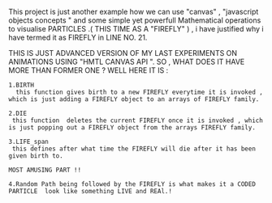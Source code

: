 This project is just  another example how we can use "canvas" , "javascript objects concepts " and  some simple yet powerfull 
Mathematical operations to visualise  PARTICLES  .( THIS TIME AS A "FIREFLY" ) , i have justified why i have termed it as FIREFLY in LINE NO. 21.

THIS IS JUST ADVANCED VERSION OF MY LAST EXPERIMENTS ON  ANIMATIONS USING "HMTL CANVAS API ".
SO , WHAT DOES IT HAVE  MORE THAN FORMER ONE ?
WELL HERE IT IS :

```
1.BIRTH 
  this function gives birth to a new FIREFLY everytime it is invoked , which is just adding a FIREFLY object to an arrays of FIREFLY family.
```
```
2.DIE
 this function  deletes the current FIREFLY once it is invoked , which is just popping out a FIREFLY object from the arrays FIREFLY family.
```
```
3.LIFE_span
 this defines after what time the FIREFLY will die after it has been given birth to.
```
```
MOST AMUSING PART !!

4.Random Path being followed by the FIREFLY is what makes it a CODED PARTICLE  look like something LIVE and REAl.!

```
